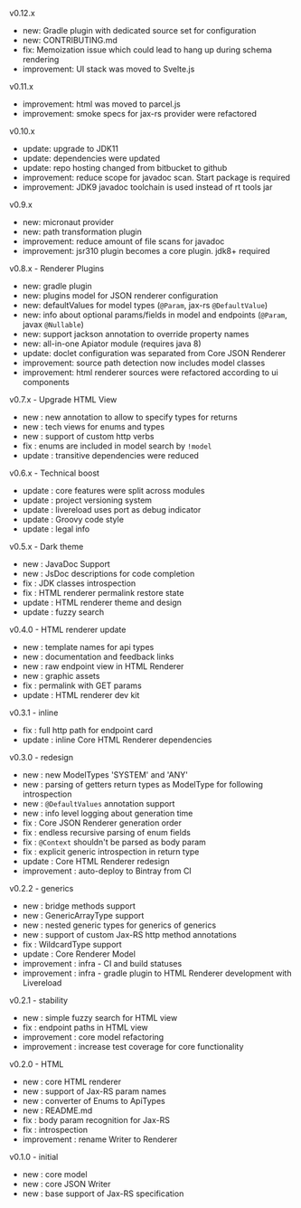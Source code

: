 v0.12.x

- new: Gradle plugin with dedicated source set for configuration
- new: CONTRIBUTING.md
- fix: Memoization issue which could lead to hang up during schema rendering
- improvement: UI stack was moved to Svelte.js

v0.11.x

- improvement: html was moved to parcel.js
- improvement: smoke specs for jax-rs provider were refactored

v0.10.x

- update: upgrade to JDK11
- update: dependencies were updated
- update: repo hosting changed from bitbucket to github
- improvement: reduce scope for javadoc scan. Start package is required
- improvement: JDK9 javadoc toolchain is used instead of rt tools jar

v0.9.x

- new: micronaut provider
- new: path transformation plugin
- improvement: reduce amount of file scans for javadoc
- improvement: jsr310 plugin becomes a core plugin. jdk8+ required

v0.8.x - Renderer Plugins

- new: gradle plugin
- new: plugins model for JSON renderer configuration
- new: defaultValues for model types (`@Param`, jax-rs `@DefaultValue`)
- new: info about optional params/fields in model and endpoints (`@Param`, javax `@Nullable`)
- new: support jackson annotation to override property names
- new: all-in-one Apiator module (requires java 8)
- update: doclet configuration was separated from Core JSON Renderer
- improvement: source path detection now includes model classes
- improvement: html renderer sources were refactored according to ui components

v0.7.x - Upgrade HTML View

- new : new annotation to allow to specify types for returns
- new : tech views for enums and types
- new : support of custom http verbs
- fix : enums are included in model search by `!model`
- update : transitive dependencies were reduced

v0.6.x - Technical boost

- update : core features were split across modules
- update : project versioning system
- update : livereload uses port as debug indicator
- update : Groovy code style
- update : legal info

v0.5.x - Dark theme

- new : JavaDoc Support
- new : JsDoc descriptions for code completion
- fix : JDK classes introspection
- fix : HTML renderer permalink restore state
- update : HTML renderer theme and design
- update : fuzzy search

v0.4.0 - HTML renderer update

- new : template names for api types
- new : documentation and feedback links
- new : raw endpoint view in HTML Renderer
- new : graphic assets
- fix : permalink with GET params
- update : HTML renderer dev kit

v0.3.1 - inline

- fix : full http path for endpoint card
- update : inline Core HTML Renderer dependencies

v0.3.0 - redesign

- new : new ModelTypes 'SYSTEM' and 'ANY'
- new : parsing of getters return types as ModelType for following introspection
- new : `@DefaultValues` annotation support
- new : info level logging about generation time
- fix : Core JSON Renderer generation order
- fix : endless recursive parsing of enum fields
- fix : `@Context` shouldn't be parsed as body param
- fix : explicit generic introspection in return type
- update : Core HTML Renderer redesign
- improvement : auto-deploy to Bintray from CI

v0.2.2 - generics

- new : bridge methods support
- new : GenericArrayType support
- new : nested generic types for generics of generics
- new : support of custom Jax-RS http method annotations
- fix : WildcardType support
- update : Core Renderer Model
- improvement : infra - CI and build statuses
- improvement : infra - gradle plugin to HTML Renderer development with Livereload

v0.2.1 - stability

- new : simple fuzzy search for HTML view
- fix : endpoint paths in HTML view
- improvement : core model refactoring
- improvement : increase test coverage for core functionality

v0.2.0 - HTML

- new : core HTML renderer
- new : support of Jax-RS param names
- new : converter of Enums to ApiTypes
- new : README.md
- fix : body param recognition for Jax-RS
- fix : introspection
- improvement : rename Writer to Renderer

v0.1.0 - initial

- new : core model
- new : core JSON Writer
- new : base support of Jax-RS specification
